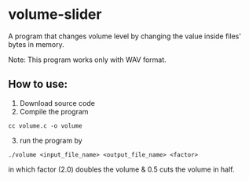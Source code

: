 # volume-slider
A program that changes volume level by changing the value inside files' bytes in memory.

Note: This program works only with WAV format.

## How to use:
 1. Download source code
 2. Compile the program
   ```
   cc volume.c -o volume
   ```
 3. run the program by 
   ```
   ./volume <input_file_name> <output_file_name> <factor>
   ```
 in which factor (2.0) doubles the volume & 0.5 cuts the volume in half.

